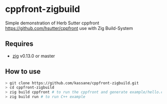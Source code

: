# cppfront-zigbuild

Simple demonstration of Herb Sutter cppfront <https://github.com/hsutter/cppfront> use with Zig Build-System

## Requires

- [zig](https://ziglang.org) v0.13.0 or master

## How to use

```bash
> git clone https://github.com/kassane/cppfront-zigbuild.git
> cd cppfront-zigbuild
> zig build cppfront # to run the cppfront and generate example/hello.cpp
> zig build run # to run C++ example
``` 

